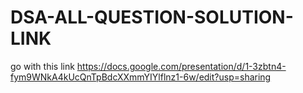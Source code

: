 # DSA-ALL-QUESTION-SOLUTION-LINK
go with this link 
https://docs.google.com/presentation/d/1-3zbtn4-fym9WNkA4kUcQnTpBdcXXmmYIYlflnz1-6w/edit?usp=sharing
